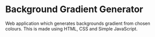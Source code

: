 # Background Gradient Generator
Web application which generates backgrounds gradient from chosen colours. This is made using HTML, CSS and Simple JavaScript.
